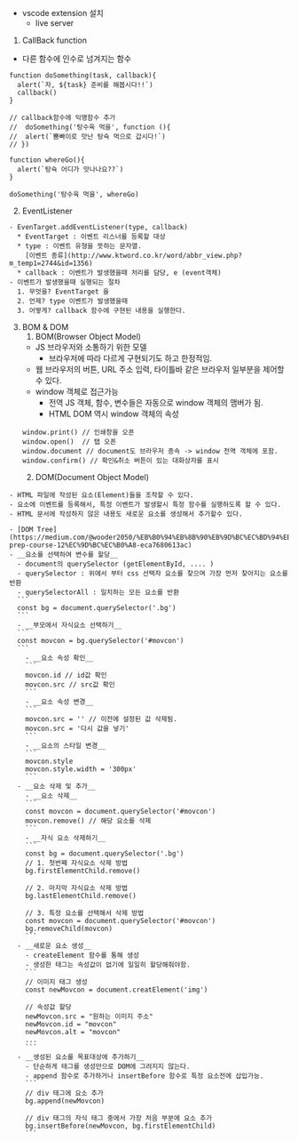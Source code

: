 * vscode extension 설치
  - live server

1. CallBack function
  - 다른 함수에 인수로 넘겨지는 함수
  ```
  function doSomething(task, callback){
    alert(`자, ${task} 준비를 해봅시다!!`)
    callback()
  }

  // callback함수에 익명함수 추가
  //  doSomething('탕수육 먹을', function (){
  //  alert(`뿜빠이로 맛난 탕슉 먹으로 갑시다!`)
  // })

  function whereGo(){
    alert(`탕슉 어디가 맛나나요??`)
  }

  doSomething('탕수육 먹을', whereGo)
  ```

  2. EventListener

    - EvenTarget.addEventListener(type, callback)
      * EventTarget : 이벤트 리스너를 등록할 대상
      * type : 이벤트 유형을 뜻하는 문자열.
        [이벤트 종류](http://www.ktword.co.kr/word/abbr_view.php?m_temp1=2744&id=1356)
      * callback : 이벤트가 발생했을때 처리를 담당, e (event객체)
    - 이벤트가 발생했을때 실행되는 절차
      1. 무엇을? EventTarget 을
      2. 언제? type 이벤트가 발생했을때
      3. 어떻게? callback 함수에 구현된 내용을 실행한다.

  3. BOM & DOM
        1. BOM(Browser Object Model)
      - JS 브라우저와 소통하기 위한 모델
        - 브라우저에 따라 다르게 구현되기도 하고 한정적임.
      - 웹 브라우저의 버튼, URL 주소 입력, 타이틀바 같은 브라우저 일부분을 제어할 수 있다.
      - window 객체로 접근가능
        - 전역 JS 객체, 함수, 변수들은 자동으로 window 객체의 맴버가 됨.
        - HTML DOM 역시 window 객체의 속성
      ```
      window.print() // 인쇄창을 오픈
      window.open()  // 탭 오픈
      window.document // document도 브라우저 종속 -> window 전역 객체에 포함.
      window.confirm() // 확인&취소 버튼이 있는 대화상자를 표시
      ```
        2. DOM(Document Object Model)

    - HTML 파일에 작성된 요소(Element)들을 조작할 수 있다.
    - 요소에 이벤트를 등록해서, 특정 이벤트가 발생할시 특정 함수를 실행하도록 할 수 있다.
    - HTML 문서에 작성하지 않은 내용도 새로운 요소를 생성해서 추가할수 있다.
    
    - [DOM Tree](https://medium.com/@wooder2050/%EB%B0%94%EB%8B%90%EB%9D%BC%EC%BD%94%EB%94%A9-prep-course-12%EC%9D%BC%EC%B0%A8-eca7680613ac)
    - __요소를 선택하여 변수를 할당__
      - document의 querySelector (getElementById, .... )
      - querySelector : 위에서 부터 css 선택자 요소를 찾으며 가장 먼저 찾아지는 요소를 반환
      - querySelectorAll : 일치하는 모든 요소를 반환
      ```
      const bg = document.querySelector('.bg')
      ```
      - __부모에서 자식요소 선택하기__
      ```
      const movcon = bg.querySelector('#movcon')
      ```
        - __요소 속성 확인__
        ```
        movcon.id // id값 확인
        movcon.src // src값 확인
        ```
        - __요소 속성 변경__
        ```
        movcon.src = '' // 이전에 설정된 값 삭제됨.
        movcon.src = '다시 값을 넣기' 
        ```
        - __요소의 스타일 변경__
        ```
        movcon.style
        movcon.style.width = '300px'
        ```
      - __요소 삭제 및 추가__
        - __요소 삭제__
        ```
        const movcon = document.querySelector('#movcon')
        movcon.remove() // 해당 요소를 삭제
        ```
        - __자식 요소 삭제하기__
        ```
        const bg = document.querySelector('.bg')
        // 1. 첫번째 자식요소 삭제 방법
        bg.firstElementChild.remove()
    
        // 2. 마지막 자식요소 삭제 방법
        bg.lastElementChild.remove()
    
        // 3. 특정 요소를 선택해서 삭제 방법
        const movcon = document.querySelector('#movcon')
        bg.removeChild(movcon)
        ```
      - __새로운 요소 생성__
        - createElement 함수를 통해 생성
        - 생성한 태그는 속성값이 없기에 일일히 할당해줘야함.
        ```
        // 이미지 태그 생성
        const newMovcon = document.creatElement('img')
    
        // 속성값 할당
        newMovcon.src = "원하는 이미지 주소"
        newMovcon.id = "movcon"
        newMovcon.alt = "movcon"
        ...
        ```
      - __생성된 요소를 목표대상에 추가하기__
        - 단순하게 태그를 생성만으로 DOM에 그려지지 않는다.
        - append 함수로 추가하거나 insertBefore 함수로 특정 요소전에 삽입가능.
        ```
        // div 태그에 요소 추가
        bg.append(newMovcon)
    
        // div 태그의 자식 태그 중에서 가장 처음 부분에 요소 추가
        bg.insertBefore(newMovcon, bg.firstElementChild)
        ```